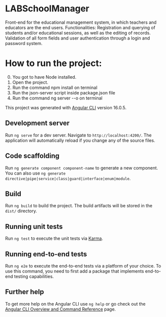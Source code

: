 
# LABSchoolManager
Front-end for the educational management system, in which teachers and educators are the end users.
Functionalities: Registration and querying of students and/or educational sessions, as well as the editing of records. Validation of all form fields and user authentication through a login and password system.

# How to run the project:
0. You got to have Node installed.
1. Open the project.
2. Run the command npm install on terminal
3. Run the json-server script inside package.json file
4. Run the command ng server --o on terminal


This project was generated with [Angular CLI](https://github.com/angular/angular-cli) version 16.0.5.

## Development server

Run `ng serve` for a dev server. Navigate to `http://localhost:4200/`. The application will automatically reload if you change any of the source files.

## Code scaffolding

Run `ng generate component component-name` to generate a new component. You can also use `ng generate directive|pipe|service|class|guard|interface|enum|module`.

## Build

Run `ng build` to build the project. The build artifacts will be stored in the `dist/` directory.

## Running unit tests

Run `ng test` to execute the unit tests via [Karma](https://karma-runner.github.io).

## Running end-to-end tests

Run `ng e2e` to execute the end-to-end tests via a platform of your choice. To use this command, you need to first add a package that implements end-to-end testing capabilities.

## Further help

To get more help on the Angular CLI use `ng help` or go check out the [Angular CLI Overview and Command Reference](https://angular.io/cli) page.
